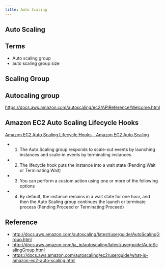 ```yaml
---
title: Auto Scaling
---
```


## Auto Scaling


## Terms
* Auto scaling group
* auto scaling group size


## Scaling Group

## Autocaling group
https://docs.aws.amazon.com/autoscaling/ec2/APIReference/Welcome.html

## Amazon EC2 Auto Scaling Lifecycle Hooks
[Amazon EC2 Auto Scaling Lifecycle Hooks \- Amazon EC2 Auto Scaling](https://docs.aws.amazon.com/autoscaling/ec2/userguide/lifecycle-hooks.html)

* 1. The Auto Scaling group responds to scale-out events by launching instances and scale-in events by terminating instances.
* 2. The lifecycle hook puts the instance into a wait state (Pending:Wait or Terminating:Wait)
* 3. You can perform a custom action using one or more of the following options
* 4. By default, the instance remains in a wait state for one hour, and then the Auto Scaling group continues the launch or terminate process (Pending:Proceed or Terminating:Proceed)




## Reference
* http://docs.aws.amazon.com/autoscaling/latest/userguide/AutoScalingGroup.html
* http://docs.aws.amazon.com/ja_jp/autoscaling/latest/userguide/AutoScalingGroup.html
* https://docs.aws.amazon.com/autoscaling/ec2/userguide/what-is-amazon-ec2-auto-scaling.html
